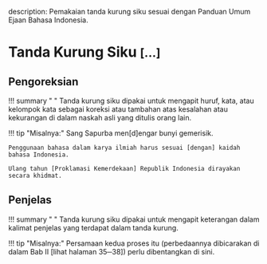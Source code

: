 description: Pemakaian tanda kurung siku sesuai dengan Panduan Umum Ejaan Bahasa Indonesia.

# Tanda Kurung Siku <small><span class="penanda">[...]</span></small>

## Pengoreksian

!!! summary " "
    Tanda kurung siku dipakai untuk mengapit huruf, kata, atau kelompok kata sebagai koreksi atau tambahan atas kesalahan atau kekurangan di dalam naskah asli yang ditulis orang lain.

!!! tip "Misalnya:"
    Sang Sapurba men[d]engar bunyi gemerisik.

    Penggunaan bahasa dalam karya ilmiah harus sesuai [dengan] kaidah bahasa Indonesia.

    Ulang tahun [Proklamasi Kemerdekaan] Republik Indonesia dirayakan secara khidmat.

## Penjelas

!!! summary " "
    Tanda kurung siku dipakai untuk mengapit keterangan dalam kalimat penjelas yang terdapat dalam tanda kurung.

!!! tip "Misalnya:"
    Persamaan kedua proses itu (perbedaannya dibicarakan di dalam Bab II [lihat halaman 35─38]) perlu dibentangkan di sini.


